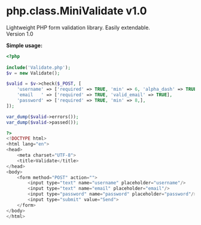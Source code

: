 # php.class.MiniValidate v1.0
Lightweight PHP form validation library. Easily extendable.  
Version 1.0

**Simple usage:**
```php
<?php
	
include('Validate.php');
$v = new Validate();

$valid = $v->check($_POST, [
	'username' => ['required' => TRUE, 'min' => 6, 'alpha_dash' => TRUE],
	'email   ' => ['required' => TRUE, 'valid_email' => TRUE],
	'password' => ['required' => TRUE, 'min' => 8,],
]);

var_dump($valid->errors());
var_dump($valid->passed());

?>
<!DOCTYPE html>
<html lang="en">
<head>
	<meta charset="UTF-8">
	<title>Validate</title>
</head>
<body>
	<form method="POST" action="">
		<input type="text" name="username" placeholder="username"/>
		<input type="text" name="email" placeholder="email"/>
		<input type="password" name="password" placeholder="password"/>
		<input type="submit" value="Send">
	</form>
</body>
</html> 
```
